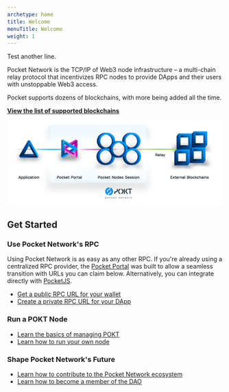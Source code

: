 ```yaml
---
archetype: home
title: Welcome
menuTitle: Welcome
weight: 1
---
```


Test another line.

Pocket Network is the TCP/IP of Web3 node infrastructure – a multi-chain relay protocol that incentivizes RPC nodes to provide DApps and their users with unstoppable Web3 access.

Pocket supports dozens of blockchains, with more being added all the time.

[**View the list of supported blockchains**](supported-blockchains.md)

![](/images/pocket_network_overview.png)
## Get Started

### Use Pocket Network's RPC

Using Pocket Network is as easy as any other RPC. If you're already using a centralized RPC provider, the [Pocket Portal](https://portal.pokt.network) was built to allow a seamless transition with URLs you can claim below. Alternatively, you can integrate directly with [PocketJS](https://docs.pokt.network/js/).

* [Get a public RPC URL for your wallet](use/public-rpc/README.md)
* [Create a private RPC URL for your DApp](use/get-endpoint.md)

### Run a POKT Node

* [Learn the basics of managing POKT](pokt/README.md)
* [Learn how to run your own node](node/README.md)

### Shape Pocket Network's Future

* [Learn how to contribute to the Pocket Network ecosystem](community/contribute.md)
* [Learn how to become a member of the DAO](community/trophies/README.md)
